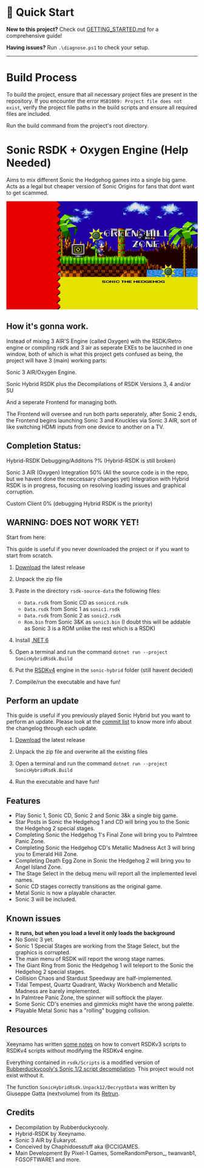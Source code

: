 # 🚀 Quick Start

**New to this project?** Check out [GETTING_STARTED.md](GETTING_STARTED.md) for a comprehensive guide!

**Having issues?** Run `.\diagnose.ps1` to check your setup.

---

# Build Process

To build the project, ensure that all necessary project files are present in the repository. If you encounter the error `MSB1009: Project file does not exist`, verify the project file paths in the build scripts and ensure all required files are included.

Run the build command from the project's root directory.

# Sonic RSDK + Oxygen Engine (Help Needed)

Aims to mix different Sonic the Hedgehog games into a single big game. Acts as a legal but cheaper version of Sonic Origins for fans that dont want to get scammed.

![Sonic 1 in Sonic 2](docs/preview.png)

## How it's gonna work.
Instead of mixing 3 AIR'S Engine (called Oxygen) with the RSDK/Retro engine or compiling rsdk and 3 air as seperate EXEs to be laucnhed in one window, both of which is what this project gets confused as being, the project will have 3 (main) working parts:

Sonic 3 AIR/Oxygen Engine.

Sonic Hybrid RSDK plus the Decompilations of RSDK Versions 3, 4 and/or 5U

And a seperate Frontend for managing both.

The Frontend will oversee and run both parts seperately, after Sonic 2 ends, the Frontend begins launching Sonic 3 and Knuckles via Sonic 3 AIR, sort of like switching HDMI inputs from one device to another on a TV.

## Completion Status:
Hybrid-RSDK Debugging/Additons ?% (Hybrid-RSDK is still broken)


Sonic 3 AIR (Oxygen) Integration 50% (All the source code is in the repo, but we havent done the neccessary changes yet)
Integration with Hybrid RSDK is in progress, focusing on resolving loading issues and graphical corruption.


Custom Client 0% (debugging Hybrid RSDK is the priority)

## WARNING: DOES NOT WORK YET!
Start from here:

This guide is useful if you never downloaded the project or if you want to start from scratch.

1. [Download](https://github.com/Xeeynamo/sonic-hybrid-rsdk/archive/refs/heads/main.zip) the latest release

1. Unpack the zip file

1. Paste in the directory `rsdk-source-data` the following files:

    * `Data.rsdk` from Sonic CD as `soniccd.rsdk`
    * `Data.rsdk` from Sonic 1 as `sonic1.rsdk`
    * `Data.rsdk` from Sonic 2 as `sonic2.rsdk`
    * `Rom.bin`   from Sonic 3&K as `sonic3.bin` (I doubt this will be addable as Sonic 3 is a ROM unlike the rest which is a RSDK)
1. Install [.NET 6](https://dotnet.microsoft.com/download/dotnet/6.0)

1. Open a terminal and run the command `dotnet run --project SonicHybridRsdk.Build`

1. Put the [RSDKv4](https://github.com/Rubberduckycooly/Sonic-1-2-2013-Decompilation/releases/tag/1.3.2) engine in the `sonic-hybrid` folder (still havent decided)

1. Compile/run the executable and have fun!

## Perform an update

This guide is useful if you previously played Sonic Hybrid but you want to perform an update. Please look at the [commit list](https://github.com/Xeeynamo/sonic-hybrid-rsdk/commits/main) to know more info about the changelog through each update.

1. [Download](https://github.com/Xeeynamo/sonic-hybrid-rsdk/archive/refs/heads/main.zip) the latest release

1. Unpack the zip file and overwrite all the existing files

1. Open a terminal and run the command `dotnet run --project SonicHybridRsdk.Build`

1. Run the executable and have fun!

## Features

* Play Sonic 1, Sonic CD, Sonic 2 and Sonic 3&k a single big game.
* Star Posts in Sonic the Hedgehog 1 and CD will bring you to the Sonic the Hedgehog 2 special stages.
* Completing Sonic the Hedgehog 1's Final Zone will bring you to Palmtree Panic Zone.
* Completing Sonic the Hedgehog CD's Metallic Madness Act 3 will bring you to Emerald Hill Zone.
* Completing Death Egg Zone in Sonic the Hedgehog 2 will bring you to Angel Island Zone.
* The Stage Select in the debug menu will report all the implemented level names.
* Sonic CD stages correctly transitions as the original game.
* Metal Sonic is now a playable character.
* Sonic 3 will be included.

## Known issues
* **It runs, but when you load a level  it only loads the background**
* No Sonic 3 yet.
* Sonic 1 Special Stages are working from the Stage Select, but the graphics is corrupted.
* The main menu of RSDK will report the wrong stage names.
* The Giant Ring from Sonic the Hedgehog 1 will teleport to the Sonic the Hedgehog 2 special stages.
* Collision Chaos and Stardust Speedway are half-implemented.
* Tidal Tempest, Quartz Quadrant, Wacky Workbench and Metallic Madness are barely implemented.
* In Palmtree Panic Zone, the spinner will softlock the player.
* Some Sonic CD's enemies and gimmicks might have the wrong palette.
* Playable Metal Sonic has a "rolling" bugging collision.


## Resources

Xeeynamo has written [some notes](rsdkv3-to-rsdkv4.md) on how to convert RSDKv3 scripts to RSDKv4 scripts without modifying the RSDKv4 engine.

Everything contained in `rsdk/Scripts` is a modified version of [Rubberduckycooly's Sonic 1/2 script decompilation](https://github.com/Rubberduckycooly/Sonic-1-Sonic-2-2013-Script-Decompilation). This project would not exist without it.

The function `SonicHybridRsdk.Unpack12/DecryptData` was written by Giuseppe Gatta (nextvolume) from its [Retrun](http://unhaut.epizy.com/retrun/).

## Credits
* Decompilation by Rubberduckycooly.
* Hybrid-RSDK by Xeeynamo.
* Sonic 3 AIR by Eukaryot.
* Conceived by Chaphidoesstuff aka @CCIGAMES.
* Main Development By Pixel-1 Games, SomeRandomPerson_, twanvanb1, FGSOFTWARE1 and more.
